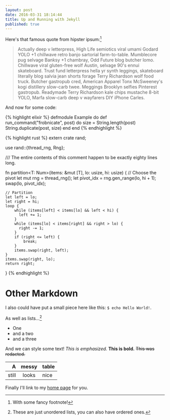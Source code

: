 ```yaml
---
layout: post
date: 2016-03-31 18:14:44
title: Up and Running with Jekyll
published: true
---
```


Here's that famous quote from hipster ipsum:[^1]

>Actually deep v letterpress, High Life semiotics viral umami Godard YOLO +1
>chillwave retro banjo sartorial farm-to-table. Mumblecore pug selvage Banksy +1
>chambray, Odd Future blog butcher lomo. Chillwave viral gluten-free wolf Austin,
>selvage 90's ennui skateboard. Trust fund letterpress hella yr synth leggings,
>skateboard literally blog salvia jean shorts forage Terry Richardson wolf food
>truck. Butcher gastropub cred, American Apparel Tonx McSweeney's kogi distillery
>slow-carb twee. Meggings Brooklyn selfies Pinterest gastropub. Readymade Terry
>Richardson kale chips mustache 8-bit YOLO, Marfa slow-carb deep v
>wayfarers DIY iPhone Carles.

And now for some code:

{% highlight elixir %}
defmodule Example do
  def run_command("frobnicate", post) do
    size = String.length(post)
    String.duplicate(post, size)
  end
end
{% endhighlight %}

{% highlight rust %}
extern crate rand;

use rand::{thread_rng, Rng};

///  The entire contents of this comment happen to be exactly eighty lines long.

fn partition<T: Num>(items: &mut [T], lo: usize, hi: usize) {
    // Choose the pivot
    let mut rng = thread_rng();
    let pivot_idx = rng.gen_range(lo, hi + 1);
    swap(lo, pivot_idx);

    // Partition
    let left = lo;
    let right = hi;
    loop {
        while (items[left] < items[lo] && left < hi) {
          left += 1;
        }
        while (items[lo] < items[right] && right > lo) {
          right -= 1;
        }
        if (right <= left) {
            break;
        }
        items.swap(right, left);
    }
    items.swap(right, lo);
    return right;
}
{% endhighlight %}

# Other Markdown

I also could have put a small piece here like this: `$ echo Hello World!`.

As well as lists...[^2]

* One
* and a two
* and a three

And we can style some text! *This is emphasized.* **This is bold.** ~~This was redacted.~~

| A | messy | table|
|--:|:-----:|:-----|
|still|looks|nice|

Finally I'll link to my [home page](/) for you.

[^1]: With some fancy footnote!
[^2]: These are just unordered lists, you can also have ordered ones.
